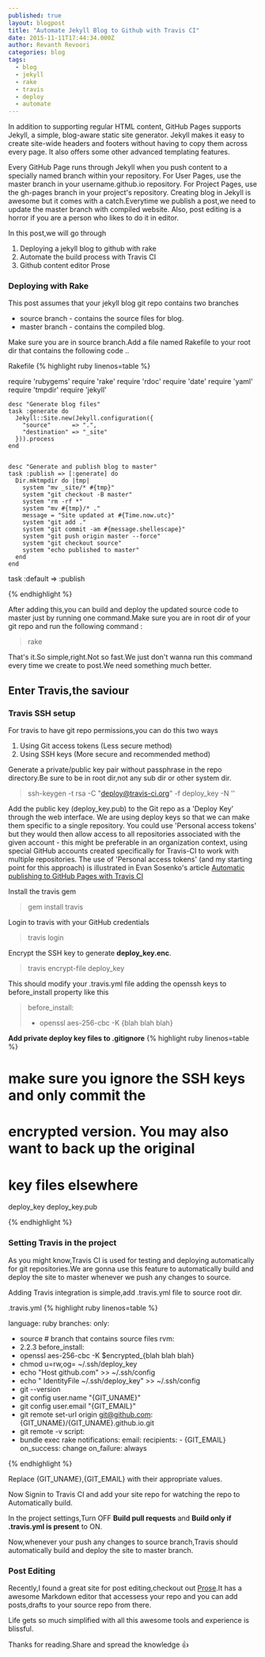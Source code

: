 ```yaml
---
published: true
layout: blogpost
title: "Automate Jekyll Blog to Github with Travis CI"
date: 2015-11-11T17:44:34.000Z
author: Revanth Revoori
categories: blog
tags: 
  - blog
  - jekyll
  - rake
  - travis
  - deploy
  - automate
---
```


In addition to supporting regular HTML content, GitHub Pages supports Jekyll, a simple, blog-aware static site generator. Jekyll makes it easy to create site-wide headers and footers without having to copy them across every page. It also offers some other advanced templating features.

<!--more-->

Every GitHub Page runs through Jekyll when you push content to a specially named branch within your repository. For User Pages, use the master branch in your username.github.io repository. For Project Pages, use the gh-pages branch in your project's repository. Creating blog in Jekyll is awesome but it comes with a catch.Everytime we publish a post,we need to update the master branch with compiled website. Also, post editing is a horror if you are a person who likes to do it in editor.

In this post,we will go through 

1. Deploying a jekyll blog to github with rake
2. Automate the build process with Travis CI
3. Github content editor Prose


### **Deploying with Rake**

This post assumes that your jekyll blog git repo contains two branches
- source branch - contains the source files for blog.
- master branch - contains the compiled blog.

Make sure you are in source branch.Add a file named Rakefile to your root dir that contains the following code ..

Rakefile
{% highlight ruby linenos=table %}

require 'rubygems'
    require 'rake'
    require 'rdoc'
    require 'date'
    require 'yaml'
    require 'tmpdir'
    require 'jekyll'

    desc "Generate blog files"
    task :generate do
      Jekyll::Site.new(Jekyll.configuration({
        "source"      => ".",
        "destination" => "_site"
      })).process
    end


    desc "Generate and publish blog to master"
    task :publish => [:generate] do
      Dir.mktmpdir do |tmp|
        system "mv _site/* #{tmp}"
        system "git checkout -B master"
        system "rm -rf *"
        system "mv #{tmp}/* ."
        message = "Site updated at #{Time.now.utc}"
        system "git add ."
        system "git commit -am #{message.shellescape}"
        system "git push origin master --force"
        system "git checkout source"
        system "echo published to master"
      end
    end

task :default => :publish

{% endhighlight %} 

After adding this,you can build and deploy the updated source code to master just by running one command.Make sure you are in root dir of your git repo and run the following command :

> rake

That's it.So simple,right.Not so fast.We just don't wanna run this command every time we create to post.We need something much better.

## **Enter Travis,the saviour**

### **Travis SSH setup**

For travis to have git repo permissions,you can do this two ways
1. Using Git access tokens (Less secure method)
2. Using SSH keys (More secure and recommended method)

Generate a private/public key pair without passphrase in the repo directory.Be sure to be in root dir,not any sub dir or other system dir.

> ssh-keygen -t rsa -C "deploy@travis-ci.org" -f deploy_key -N ''

Add the public key (deploy_key.pub) to the Git repo as a 'Deploy Key' through the web interface. We are using deploy keys so that we can make them specific to a single repository. You could use 'Personal access tokens' but they would then allow access to all repositories associated with the given account - this might be preferable in an organization context, using special GitHub accounts created specifically for Travis-CI to work with multiple repositories. The use of 'Personal access tokens' (and my starting point for this approach) is illustrated in Evan Sosenko's article [Automatic publishing to GitHub Pages with Travis CI](https://evansosenko.com/posts/automatic-publishing-github-pages-travis-ci/ "Personal Access Jekyll Travis")

Install the travis gem

> gem install travis

Login to travis with your GitHub credentials

> travis login

Encrypt the SSH key to generate **deploy_key.enc**.

> travis encrypt-file deploy_key

This should modify your .travis.yml file adding the openssh keys to before_install property like this

> before_install:
> - openssl aes-256-cbc -K {blah blah blah}

**Add private deploy key files to .gitignore**
{% highlight ruby linenos=table %}

# make sure you ignore the SSH keys and only commit the
# encrypted version. You may also want to back up the original
# key files elsewhere
deploy_key
deploy_key.pub

{% endhighlight %}

### **Setting Travis in the project**

As you might know,Travis CI is used for testing and deploying automatically for git repositories.We are gonna use this feature to automatically build and deploy the site to master whenever we push any changes to source.

Adding Travis integration is simple,add .travis.yml file to source root dir.

.travis.yml
{% highlight ruby linenos=table %}

language: ruby
branches:
  only:
  - source  # branch that contains source files
rvm:
- 2.2.3
before_install:
- openssl aes-256-cbc -K $encrypted_{blah blah blah}
- chmod u=rw,og= ~/.ssh/deploy_key
- echo "Host github.com" >> ~/.ssh/config
- echo "  IdentityFile ~/.ssh/deploy_key" >> ~/.ssh/config
- git --version
- git config user.name "{GIT_UNAME}"
- git config user.email "{GIT_EMAIL}"
- git remote set-url origin git@github.com:{GIT_UNAME}/{GIT_UNAME}.github.io.git
- git remote -v
script:
- bundle exec rake
notifications:
  email:
    recipients:
      - {GIT_EMAIL}
    on_success: change
    on_failure: always
    
{% endhighlight %}

Replace {GIT_UNAME},{GIT_EMAIL} with their appropriate values.


Now Signin to Travis CI and add your site repo for watching the repo to Automatically build.

In the project settings,Turn OFF **Build pull requests** and **Build only if .travis.yml is present** to ON.

Now,whenever your push any changes to source branch,Travis should automatically build and deploy the site to master branch.

### **Post Editing**

Recently,I found a great site for post editing,checkout out [Prose](http://prose.io/ "Prose").It has a awesome Markdown editor that accessess your repo and you can add posts,drafts to your source repo from there.

Life gets so much simplified with all this awesome tools and experience is blissful.

Thanks for reading.Share and spread the knowledge :+1: